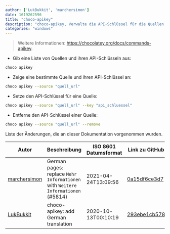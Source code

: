 ```yaml
---
author: ['LukBukkit', 'marchersimon']
date: 1619262596
title: "choco-apikey"
description: "choco-apikey, Verwalte die API-Schlüssel für die Quellen von Chocolatey."
categories: "windows"
---
```

> Weitere Informationen: <https://chocolatey.org/docs/commands-apikey>.

- Gib eine Liste von Quellen und ihren API-Schlüsseln aus:

```bash
choco apikey
```

- Zeige eine bestimmte Quelle und ihren API-Schlüssel an:

```bash
choco apikey --source "quell_url"
```

- Setze den API-Schlüssel für eine Quelle:

```bash
choco apikey --source "quell_url" --key "api_schluessel"
```

- Entferne den API-Schlüssel einer Quelle:

```bash
choco apikey --source "quell_url" --remove
```
Liste der Änderungen, die an dieser Dokumentation vorgenommen wurden.


Autor | Beschreibung | ISO 8601 Datumsformat | Link zu GitHub
------|-----|-----|-----
[marchersimon](mailto:50295997+marchersimon@users.noreply.github.com) | German pages: replace `Mehr Informationen` with `Weitere Informationen` (#5814) | 2021-04-24T13:09:56 | [0a15df6ce3d7](https://github.com/tldr-pages/tldr/commit/0a15df6ce3d790b71b8fa4ae2e8befe0ed0806c7)
[LukBukkit](mailto:luk.bukkit@gmail.com) | choco-apikey: add German translation | 2020-10-13T00:10:19 | [293ebe1cb578](https://github.com/tldr-pages/tldr/commit/293ebe1cb578803e9e5ca921bbee34134dba7884)

